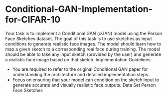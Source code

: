 # Conditional-GAN-Implementation-for-CIFAR-10

Your task is to implement a Conditional GAN (cGAN) model using the Person Face Sketches dataset. The goal of this task is to use sketches as input conditions to generate realistic face images. The model should learn how to map a given sketch to a corresponding real face during training. The model should be able to take any input sketch (provided by the user) and generate a realistic face image based on that sketch. Implementation Guidelines:
- You are required to refer to the original Conditional GAN paper for understanding the architecture and detailed implementation steps.
- Focus on ensuring that your model can condition on the sketch input to generate accurate and visually realistic face outputs. Data Set Person Face Sketches
